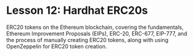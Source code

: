 # Lesson 12: Hardhat ERC20s

ERC20 tokens on the Ethereum blockchain, covering the fundamentals, Ethereum Improvement Proposals (EIPs), ERC-20, ERC-677, EIP-777, and the process of manually creating ERC20 tokens, along with using OpenZeppelin for ERC20 token creation.

